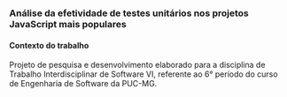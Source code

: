 ### Análise da efetividade de testes unitários nos projetos JavaScript mais populares

#### Contexto do trabalho

Projeto de pesquisa e desenvolvimento elaborado para a disciplina de Trabalho Interdisciplinar de Software VI, referente ao 6° período do curso de Engenharia de Software da PUC-MG.
